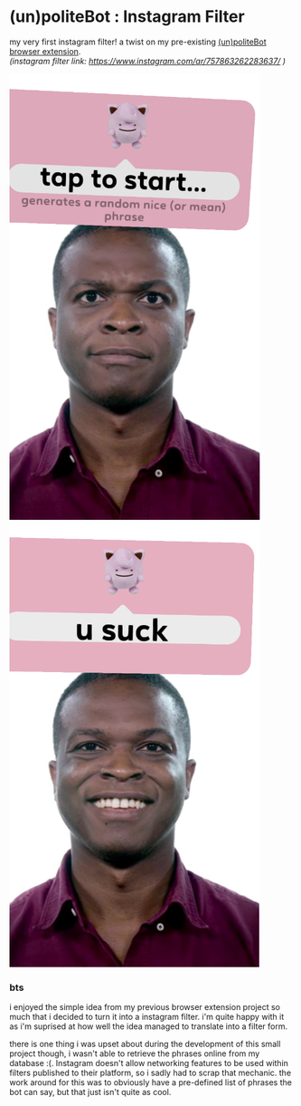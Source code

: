 # (un)politeBot : Instagram Filter
 my very first instagram filter! a twist on my pre-existing [(un)politeBot browser extension](https://github.com/malgow/upb-browserExtension). <br />
 _(instagram filter link: https://www.instagram.com/ar/757863262283637/ )_
 
 ![preview image 1](https://github.com/malgow/upb-instagramFilter/blob/main/previewImage1.png?raw=true)
 ![preview image 2](https://github.com/malgow/upb-instagramFilter/blob/main/previewImage2.png?raw=true)

### bts
i enjoyed the simple idea from my previous browser extension project so much that i decided to turn it into a instagram filter. i'm quite happy with it as i'm suprised at how well the idea managed to translate into a filter form.

there is one thing i was upset about during the development of this small project though, i wasn't able to retrieve the phrases online from my database :(. Instagram doesn't allow networking features to be used within filters published to their platform, so i sadly had to scrap that mechanic. the work around for this was to obviously have a pre-defined list of phrases the bot can say, but that just isn't quite as cool.
